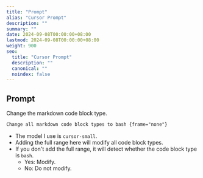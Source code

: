 ```yaml
---
title: "Prompt"
alias: "Cursor Prompt"
description: ""
summary: ""
date: 2024-09-08T00:00:00+08:00
lastmod: 2024-09-08T00:00:00+08:00
weight: 900
seo:
  title: "Cursor Prompt"
  description: ""
  canonical: ""
  noindex: false
---
```


## Prompt

Change the markdown code block type.

```txt {frame="none"}
Change all markdown code block types to bash {frame="none"}
```

* The model I use is `cursor-small`.
* Adding the full range here will modify all code block types.
* If you don't add the full range, it will detect whether the code block type is `bash`.
  * Yes: Modify.
  * No: Do not modify.

